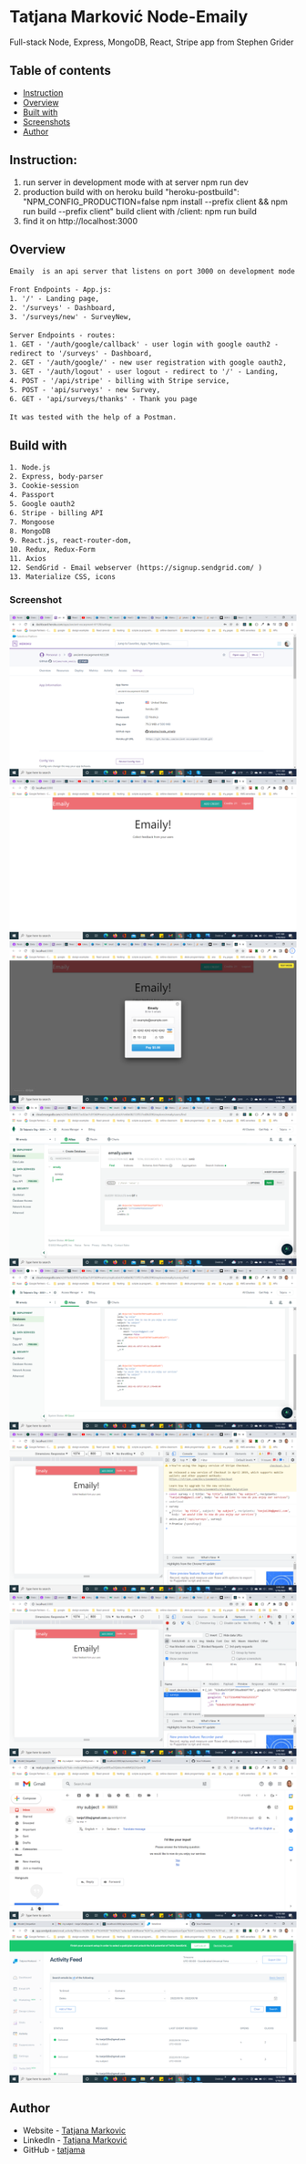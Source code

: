 # Tatjana Marković Node-Emaily 
Full-stack Node, Express, MongoDB, React, Stripe app from Stephen Grider

## Table of contents

  - [Instruction](#instruction)
  - [Overview](#overview)
  - [Built with](#built-with)
  - [Screenshots](#screenshot)
  - [Author](#author)

## Instruction:
1. run server in development mode with at server 
    npm run dev
2. production build with
    on heroku build
        "heroku-postbuild": "NPM_CONFIG_PRODUCTION=false npm install --prefix client && npm run build --prefix client"
    build client with
        /client: npm run build
3. find it on
    http://localhost:3000

## Overview
    Emaily  is an api server that listens on port 3000 on development mode

    Front Endpoints - App.js:
    1. '/' - Landing page,
    2. '/surveys' - Dashboard,
    3. '/surveys/new' - SurveyNew, 
    
    Server Endpoints - routes:
    1. GET - '/auth/google/callback' - user login with google oauth2 - redirect to '/surveys' - Dashboard,  
    2. GET - '/auth/google/' - new user registration with google oauth2,
    3. GET - '/auth/logout' - user logout - redirect to '/' - Landing,
    4. POST - '/api/stripe' - billing with Stripe service,    
    5. POST - 'api/surveys' - new Survey, 
    6. GET - 'api/surveys/thanks' - Thank you page

    It was tested with the help of a Postman.

## Build with 
    1. Node.js
    2. Express, body-parser
    3. Cookie-session
    4. Passport
    5. Google oauth2
    6. Stripe - billing API
    7. Mongoose
    8. MongoDB
    9. React.js, react-router-dom, 
    10. Redux, Redux-Form
    11. Axios
    12. SendGrid - Email webserver (https://signup.sendgrid.com/ )
    13. Materialize CSS, icons
    

### Screenshot

![Heroku ](./client/public/screenshots/heroku.png)
![User logged ](./client/public/screenshots/logged-user.png)
![User billing ](./client/public/screenshots/stripe-billing.png)
![MongoDB Atlas "users" table](./client/public/screenshots/atlas-users.png)
![MongoDB Atlas "surveys" table](./client/public/screenshots/atlas-survey.png)
![Browser /users/ sending surveys](./client/public/screenshots/testing-console.png)
![Browser /users/ response surveys](./client/public/screenshots/test-response.png)
![Mail Inbox](./client/public/screenshots/email.png)
![SendGrid Activity Feed](./client/public/screenshots/sendgrid.png)
## Author
- Website - [Tatjana Markovic](https://my-react-portfolio-tatjana.vercel.app/)
- LinkedIn - [Tatjana Marković](https://www.linkedin.com/in/tatjana-markovi%C4%87-919501189/)
- GitHub - [tatjama](https://github.com/tatjama)

